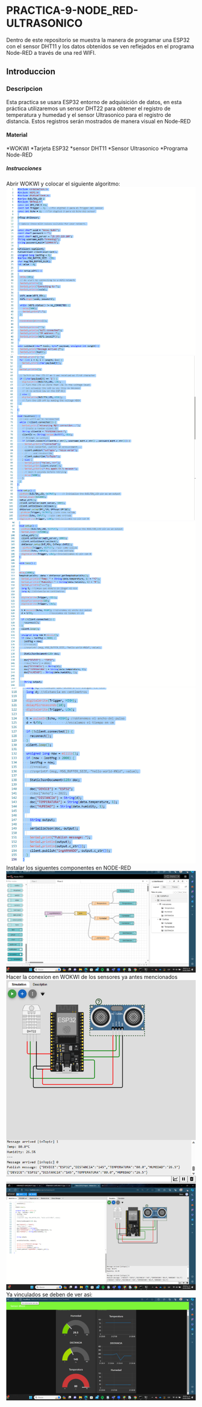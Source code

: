 # PRACTICA-9-NODE_RED-ULTRASONICO
Dentro de este repositorio se muestra la manera de programar una ESP32 con el sensor DHT11 y los datos obtenidos se ven reflejados en el programa Node-RED a través de una red WIFI.

## Introduccion
### Descripcion
Esta practica se usara  ESP32  entorno de adquisición de datos,  en esta práctica utilizaremos un sensor DHT22 para obtener el registro de temperatura y humedad y el sensor Ultrasonico para el registro de distancia. Estos registros serán mostrados de manera visual en Node-RED

#### Material
*WOKWI
*Tarjeta ESP32
*sensor DHT11
*Sensor Ultrasonico
*Programa Node-RED
##### Instrucciones
Abrir WOKWI y colocar el siguiente algoritmo:
![](https://github.com/ArmandoGl98/PRACTICA-9-NODE_RED-ULTRASONICO/blob/main/Captura%20de%20pantalla%202024-01-23%20214931.png)
![](https://github.com/ArmandoGl98/PRACTICA-9-NODE_RED-ULTRASONICO/blob/main/Captura%20de%20pantalla%202024-01-23%20214947.png)
![](https://github.com/ArmandoGl98/PRACTICA-9-NODE_RED-ULTRASONICO/blob/main/Captura%20de%20pantalla%202024-01-23%20215006.png)
![](https://github.com/ArmandoGl98/PRACTICA-9-NODE_RED-ULTRASONICO/blob/main/Captura%20de%20pantalla%202024-01-23%20215014.png)
Instalar los siguentes componentes en NODE-RED
![](https://github.com/ArmandoGl98/PRACTICA-9-NODE_RED-ULTRASONICO/blob/main/Captura%20de%20pantalla%202024-01-23%20213143.png)
Hacer la conexion en WOKWI de los sensores ya antes mencionados
![](https://github.com/ArmandoGl98/PRACTICA-9-NODE_RED-ULTRASONICO/blob/main/Captura%20de%20pantalla%202024-01-23%20213107.png)
![](https://github.com/ArmandoGl98/PRACTICA-9-NODE_RED-ULTRASONICO/blob/main/Captura%20de%20pantalla%202024-01-23%20213045.png)
Ya vinculados se deben de ver asi:
![](https://github.com/ArmandoGl98/PRACTICA-9-NODE_RED-ULTRASONICO/blob/main/Captura%20de%20pantalla%202024-01-23%20213017.png)
